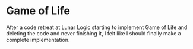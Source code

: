 Game of Life
============

After a code retreat at Lunar Logic starting to implement Game of Life and deleting the code and never 
finishing it, I felt like I should finally make a complete implementation.
